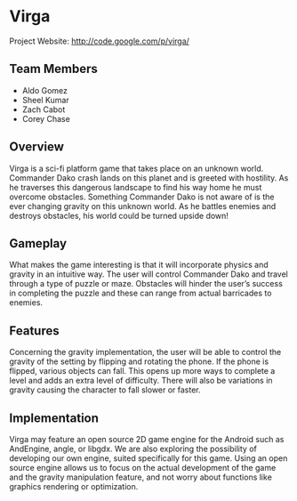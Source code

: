 # **Virga** #
Project Website: http://code.google.com/p/virga/

## Team Members ##
  * Aldo Gomez
  * Sheel Kumar
  * Zach Cabot
  * Corey Chase

## Overview ##
Virga is a sci-fi platform game that takes place on an unknown world. Commander Dako crash lands on this planet and is greeted with hostility. As he traverses this dangerous landscape to find his way home he must overcome obstacles.  Something Commander Dako is not aware of is the ever changing gravity on this unknown world.  As he battles enemies and destroys obstacles, his world could be turned upside down!

## Gameplay ##
What makes the game interesting is that it will incorporate physics and gravity in an intuitive way. The user will control Commander Dako and travel through a type of puzzle or maze. Obstacles will hinder the user’s success in completing the puzzle and these can range from actual barricades to enemies.

## Features ##
Concerning the gravity implementation, the user will be able to control the gravity of the setting by flipping and rotating the phone. If the phone is flipped, various objects can fall. This opens up more ways to complete a level and adds an extra level of difficulty. There will also be variations in gravity causing the character to fall slower or faster.

## Implementation ##
Virga may feature an open source 2D game engine for the Android such as AndEngine, angle, or libgdx. We are also exploring the possibility of developing our own engine, suited specifically for this game. Using an open source engine allows us to focus on the actual development of the game and the gravity manipulation feature, and not worry about functions like graphics rendering or optimization.